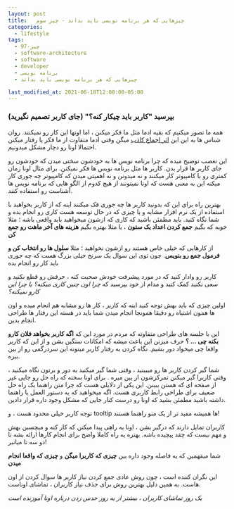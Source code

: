 ```yaml
---
layout: post
title:   چیزهایی که هر برنامه نویسی باید بداند - چیز سوم
categories:
  - lifestyle
tags:
  - 97-چیز
  - software-architecture
  - software
  - developer
  - برنامه نویسی
  - چیزهایی که هر برنامه نویسی باید بداند

last_modified_at: 2021-06-18T12:00:00-05:00
---
```

### بپرسید "کاربر باید چیکار کنه؟" (جای کاربر تصمیم نگیرید)

همه ما تصور میکنیم که بقیه ادما مثل ما فکر میکنن ، اما اونها این کار رو نمیکنند. روان شناس ها به این این  [اثر اجماع کاذب](https://fa.wikipedia.org/wiki/%D8%A7%D8%AB%D8%B1_%D8%A7%D8%AC%D9%85%D8%A7%D8%B9_%DA%A9%D8%A7%D8%B0%D8%A8) میگن
وقتی ادما متفاوت از ما فکر یا رفتار میکنن احتمالا اونا رو دچار مشکل میدونیم.

این تعصب توضیح میده که چرا برنامه نویس ها به خودشون سختی میدن که خودشون رو جای کاربر ها قرار بدن. کاربر ها مثل برنامه نویس ها فکر نمیکنن. برای مثال اونا زمان کمتری رو با کامپیوتر کار میکنند و  نه میدونن و نه اهمیتی میدن که کامپیوتر چه جوری کار میکنه
این به معنی هست که اونا نمیتونند از هیچ کدوم از الگو هایی که برنامه نویس ها آشناست رو استفاده کنند.

بهترین راه برای این که بدونید کاربر ها چه جوری فک میکنند اینه که از کاربر بخواهید با استفاده از یک نرم افزار مشابه و یا چیزی که در حال توسعه هست کاری رو انجام بده و شما نگاه کنید.
باید مطمئن باشید که کاری که ازشون میخواهید باید واقعی باشه ؛ مثلا خوبه که بگیم 
**جمع کردن اعداد یک ستون** 
، یا مثلا بهتره بگیم
 **هزینه های آخر ماهت رو جمع کن** 

از کارهایی که خیلی خاص هستند رو ازشون نخواهید ؛ مثلا
 **سلول ها رو انتخاب کن و فرمول جمع رو بنویس**.
چون توی این سوال یک سرنخ خیلی بزرگ هست که چه جوری باید کار رو انجام بده

کاربر رو وادار کنید که در مورد پیشرفت خودش صحبت کنه ، حرفش رو قطع نکنید و سعی نکنید کمک کنید و مدام از خود بپرسید که *چرا اون چنین کاری میکنه؟* *یا چرا این کارو نمیکنه؟* 

اولین چیزی که باید بهش توجه کنید اینه که کاربر ، کار ها رو مشابه هم انجام میده و اون ها همون اشتباه رو  دقیقا همونجا انجام میدن
شما باید در هسته این رفتار ها طراحی انجام بدین.

این با جلسه های طراحی متفاوته که مردم در مورد   این که 
**اگه کاربر بخواهد فلان کارو بکنه چی ... ؟**
 حرف میزنن 
این باعث میشه که امکانات سنگین بشن و از  این که کاربر واقعا چی میخواد دور بشیم. نگاه کردن به رفتار کاربر میتونه این سردرگمی رو از بین ببره.

شما گیر کردن کاربر ها رو میبینید ، وقتی شما گیر میکنید به دور و برتون نگاه میکنید ، وقتی کاربرا گیر میکنن تمرکزشون از بین میره . برای اونا سخته که راه حل رو جایی غیر از صفحه ای که هستن ببینن. این یکی از دلایلی هست که چرا متن راهنما یک راه حل ضعیف برای طراحی رابط کاربری هست.
اگه میخواهید که یه دستور العمل یا راهنما داشته باشید مطمئن بشید که اونا رو درست کنار جایی که مشکل وجود داره قرار دادین.

توجه کاربر خیلی محدود هست ، و tooltip ها همیشه مفید تر از یک منو راهنما هستند!

کاربران تمایل دارند که درگیر بشن ، اونا یه راهی پیدا میکنن که کار کنه و میچسبن بهش و مهم نیست که چقد پیچیده باشه.
بهتره یه راه کاملا واضح برای انجام کارها ارائه بشه تا دو سه تا میانبر!

شما میفهمین که یه فاصله وجود داره بین
 **چیزی که کاربرا میگن** 
 و
  **چیزی که واقعا انجام میدن**

این نگران کننده است ، چون روش عادی جمع کردن نیاز کاربر ها سوال کردن از اون هاست.
به همین دلیل بهترین روش برای جذف نیاز کاربران ، تماشای اوناست.

*یک روز تماشای کاربران   ، بیشتر از یه روز حدس زدن درباره اونا آموزنده است*